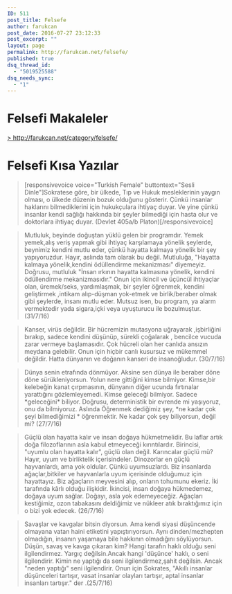```yaml
---
ID: 511
post_title: Felsefe
author: farukcan
post_date: 2016-07-27 23:12:33
post_excerpt: ""
layout: page
permalink: http://farukcan.net/felsefe/
published: true
dsq_thread_id:
  - "5019525588"
dsq_needs_sync:
  - "1"
---
```

<h1></h1>
<h1>Felsefi Makaleler</h1>
<a href="http://farukcan.net/category/felsefe/">&gt; http://farukcan.net/category/felsefe/</a>
<h1>Felsefi Kısa Yazılar</h1>

<blockquote>[responsivevoice voice="Turkish Female" buttontext="Sesli Dinle"]Sokratese göre, bir ülkede, Tıp ve Hukuk mesleklerinin yaygın olması, o ülkede düzenin bozuk olduğunu gösterir. Çünkü insanlar haklarını bilmediklerini için hukukçulara ihtiyaç duyar. Ve yine çünkü insanlar kendi sağlığı hakkında bir şeyler bilmediği için hasta olur ve doktorlara ihtiyaç duyar. (Devlet 405a/b Platon)[/responsivevoice]</blockquote>

<blockquote>Mutluluk, beyinde doğuştan yüklü gelen bir programdır. Yemek yemek,alış veriş yapmak gibi ihtiyaç karşılamaya yönelik şeylerde, beynimiz kendini mutlu eder, çünkü hayatta kalmaya yönelik bir şey yapıyoruzdur. Hayır, aslında tam olarak bu değil. Mutluluğa, "Hayatta kalmaya yönelik,kendini ödüllendirme mekanizması" diyemeyiz. Doğrusu, mutluluk "İnsan ırkının hayatta kalmasına yönelik, kendini ödüllendirme mekanizmasıdır." Onun için ikincil ve üçüncül ihtiyaçlar olan, üremek/seks, yardımlaşmak, bir şeyler öğrenmek, kendini geliştirmek ,intikam alıp-düşman yok-etmek ve birlik/beraber olmak gibi şeylerde, insanı mutlu eder. Mutsuz isen, bu program, ya alarm vermektedir yada sigara,içki veya uyuşturucu ile bozulmuştur. (31/7/16)</blockquote>
<blockquote>Kanser, virüs değildir. Bir hücremizin mutasyona uğrayarak ,işbirliğini bırakıp, sadece kendini düşünüp, sürekli çoğalarak , bencilce vucuda zarar vermeye başlamasıdır. Çok hücreli olan her canlıda ansızın meydana gelebilir. Onun için hiçbir canlı kusursuz ve mükemmel değildir. Hatta dünyanın ve doğanın kanseri de insanoğludur. (30/7/16)</blockquote>
<blockquote>Dünya senin etrafında dönmüyor. Aksine sen dünya ile beraber döne döne sürükleniyorsun. Yolun nere gittiğini kimse bilmiyor. Kimse,bir kelebeğin kanat çırpmasının, dünyanın diğer ucunda fırtınalar yarattığını gözlemleyemedi. Kimse geleceği bilmiyor. Sadece *geleceğini* biliyor. Doğrusu, deterministik bir evrende mi yaşıyoruz, onu da bilmiyoruz. Aslında Öğrenmek dediğimiz şey, *ne kadar çok şeyi bilmediğimizi * öğrenmektir.
Ne kadar çok şey biliyorsun, değil mi? (27/7/16)</blockquote>
<blockquote>Güçlü olan hayatta kalır ve insan doğaya hükmetmelidir. Bu laflar artık doğa filozoflarının asla kabul etmeyeceği kırıntılardır. Birincisi, "uyumlu olan hayatta kalır", güçlü olan değil. Karıncalar güçlü mü? Hayır, uyum ve birliktelik içerisindeler. Dinozorlar en güçlü hayvanlardı, ama yok oldular. Çünkü uyumsuzlardı. Biz insanlarda ağaçlar,bitkiler ve hayvanlarla uyum içerisinde olduğumuz için hayattayız. Biz ağaçların meyvesini alıp, onların tohumunu ekeriz. İki tarafında kârlı olduğu ilişkidir. İkincisi, insan doğaya hükmedemez, doğaya uyum sağlar. Doğayı, asla yok edemeyeceğiz. Ağaçları kestiğimiz, ozon tabakasını deldiğimiz ve nükleer atık bıraktığımız için o bizi yok edecek. (26/7/16)</blockquote>
<blockquote>Savaşlar ve kavgalar bitsin diyorsun. Ama kendi siyasi düşüncende olmayana vatan haini etiketini yapıştırıyorsun. Aynı dinden/mezhepten olmadığın, insanın yaşamaya bile hakkının olmadığını söylüyorsun. Düşün, savaş ve kavga çıkaran kim?
Hangi tarafın haklı olduğu seni ilgilendirmez. Yargıç değilsin.Ancak hangi 'düşünce' haklı, o seni ilgilendirir. Kimin ne yaptığı da seni ilgilendirmez,şahit değilsin. Ancak "neden yaptığı" seni ilgilendirir.
Onun için Sokrates, "Akıllı insanlar düşünceleri tartışır, vasat insanlar olayları tartışır, aptal insanlar insanları tartışır." der .(25/7/16)</blockquote>
